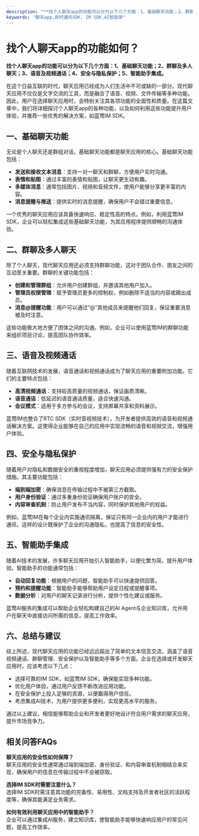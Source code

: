 ```yaml
---
description: "**找个人聊天app的功能可以分为以下几个方面：1、基础聊天功能；2、群聊及多人聊天；3、语音及视频通话；4、安全与隐私保护；5、智能助手集成。**"
keywords: "聊天app,即时通讯SDK, IM SDK,AI智能体"
---
```

# 找个人聊天app的功能如何？

**找个人聊天app的功能可以分为以下几个方面：1、基础聊天功能；2、群聊及多人聊天；3、语音及视频通话；4、安全与隐私保护；5、智能助手集成。**

在这个日益互联的时代，聊天应用已经成为人们生活中不可或缺的一部分。现代聊天应用不仅仅是文字交流的工具，而是融合了语音、视频、文件传输等多种功能。因此，用户在选择聊天应用时，会特别关注其各项功能的全面性和质量。在这篇文章中，我们将详细探讨个人聊天app的各种功能，以及如何利用这些功能提升用户体验，并推荐一些优秀的解决方案，如蓝莺IM SDK。

## 一、基础聊天功能

无论是个人聊天还是群组对话，基础聊天功能都是聊天应用的核心。基础聊天功能包括：

- **发送和接收文本消息**：支持一对一聊天和群聊，方便用户实时沟通。
- **表情和贴图**：通过丰富的表情和贴图，让聊天更生动有趣。
- **多媒体消息**：通常包括图片、视频和音频文件，使用户能够分享更丰富的内容。
- **消息提醒与推送**：提供实时的消息提醒，确保用户不会错过重要信息。

一个优秀的聊天应用应该具备快速响应、稳定性高的特点。例如，利用蓝莺IM SDK，企业可以轻松集成这些基础聊天功能，为其应用程序提供顺畅的沟通体验。

## 二、群聊及多人聊天

除了个人聊天，现代聊天应用还必须支持群聊功能，这对于团队合作、朋友之间的互动至关重要。群聊的关键功能包括：

- **创建和管理群组**：允许用户创建群组，并邀请其他用户加入。
- **管理员权限管理**：赋予管理员更多的控制权，例如删除不适当的内容或踢出成员。
- **消息@提醒功能**：用户可以通过“@”其他成员来提醒他们回复，保证重要消息被及时注意。

这些功能极大地方便了团体之间的沟通。例如，企业可以使用蓝莺IM的群聊功能来组织项目讨论，提高团队协作效率。

## 三、语音及视频通话

随着互联网技术的发展，语音通话和视频通话成为了聊天应用的重要附加功能。它们的主要特点包括：

- **高清视频通话**：支持较高质量的视频通话，保证画质清晰。
- **语音通话**：低延迟的语音通话质量，适合快速沟通。
- **会议模式**：适用于多方参与的会议，支持屏幕共享和资料展示。

蓝莺IM也整合了RTC SDK（实时音视频技术），为开发者提供高效的语音和视频通话解决方案。这使得企业能够在自己的应用中实现流畅的语音和视频交流，增强用户体验。

## 四、安全与隐私保护

随着用户对隐私和数据安全的重视程度增加，聊天应用必须提供强有力的安全保护措施。其主要功能包括：

- **端到端加密**：确保消息在传输过程中不被第三方截取。
- **用户身份验证**：通过多重身份验证确保用户账户的安全。
- **内容审查机制**：防止用户发布不当内容，同时保护其他用户的权益。

例如，蓝莺IM在每个企业内实施通讯隔离，保证只有同一企业内的用户才能进行通讯，这样的设计既保护了企业的沟通隐私，也提高了信息的安全性。

## 五、智能助手集成

随着AI技术的发展，许多聊天应用开始引入智能助手，以便化繁为简，提升用户体验。智能助手的功能通常包括：

- **自动回复功能**：根据用户的问题，智能助手可以快速提供回答。
- **预约和提醒功能**：智能助手能够帮助用户设定日程或提醒事项。
- **数据分析**：对用户的聊天记录进行分析，提供个性化建议或服务。

蓝莺AI服务的集成可以帮助企业轻松构建自己的AI Agent与企业知识库，允许用户在聊天中直接访问所需的信息，提高工作效率。

## 六、总结与建议

综上所述，现代聊天应用的功能已经远远超出了简单的文本信息交流，涵盖了语音视频通话、群聊管理、安全保护以及智能助手等多个方面。企业在选择或开发聊天应用时，应该考虑以下几点：

- 选择可靠的IM SDK，如蓝莺IM SDK，确保能实现多种功能。
- 优化用户体验，通过用户反馈不断改进应用功能。
- 在安全保护上投入足够的资源，以便赢得用户信任。
- 考虑集成AI技术，为用户提供更多便利，实现更高水平的服务。

通过以上建议，相信能够帮助企业和开发者更好地设计符合用户需求的聊天应用，提升市场竞争力。

## 相关问答FAQs

**聊天应用的安全性如何保障？**  
聊天应用的安全性通常通过端到端加密、身份验证、和内容审查机制相结合来实现，确保用户的信息在传输过程中不会被窃取。

**选择IM SDK时需要注意什么？**  
选择IM SDK时需注意其功能的完备性、易用性、文档支持及开发者社区的活跃程度等，确保其能满足业务需求。

**如何有效利用聊天应用中的智能助手？**  
企业可以通过集成AI服务，建立知识库，使智能助手能够快速响应用户的常见问题，提高工作效率。
